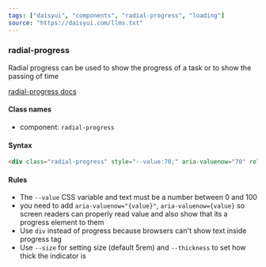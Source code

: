 ```yaml
---
tags: ["daisyui", "components", "radial-progress", "loading"]
source: "https://daisyui.com/llms.txt"
---
```


### radial-progress
Radial progress can be used to show the progress of a task or to show the passing of time

[radial-progress docs](https://daisyui.com/components/radial-progress/)

#### Class names
- component: `radial-progress`

#### Syntax
```html
<div class="radial-progress" style="--value:70;" aria-valuenow="70" role="progressbar">70%</div>
```

#### Rules
- The `--value` CSS variable and text must be a number between 0 and 100
- you need to add `aria-valuenow="{value}"`, `aria-valuenow={value}` so screen readers can properly read value and also show that its a progress element to them
- Use `div` instead of progress because browsers can't show text inside progress tag
- Use `--size` for setting size (default 5rem) and `--thickness` to set how thick the indicator is
